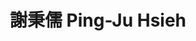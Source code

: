 ---
chinese_name: 謝秉儒
english_name: Ping-Ju Hsieh
title: 謝秉儒 Ping-Ju Hsieh
id: hsiehpingju
collection: members
position: Part-time Research Assistant
type: part-time research assistant
department: 經濟學系學士班四年級
# image_path: https://source.unsplash.com/collection/139386/600x600?a=.png
photo: pt_ra/hsiehpinglu.jpg
# blurb: 123
---